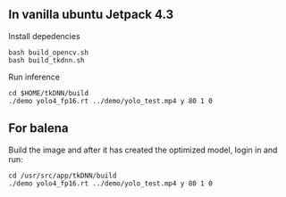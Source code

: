 ## In vanilla ubuntu Jetpack 4.3
Install depedencies
```
bash build_opencv.sh
bash build_tkdnn.sh
```
Run inference
```
cd $HOME/tkDNN/build
./demo yolo4_fp16.rt ../demo/yolo_test.mp4 y 80 1 0
```

## For balena
Build the image and after it has created the optimized model, login in and run:
```
cd /usr/src/app/tkDNN/build
./demo yolo4_fp16.rt ../demo/yolo_test.mp4 y 80 1 0
```